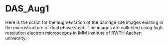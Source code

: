 # DAS_Aug1
Here is the script for the augmentation of the damage site images existing in the microstructure of dual phase steel.. The images are collected using high resolution electron microscopes in IMM institute of RWTH Aachen university. 
